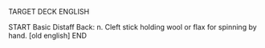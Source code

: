 TARGET DECK
ENGLISH

START
Basic
Distaff
Back: n. Cleft stick holding wool or flax for spinning by hand. [old english]
END
